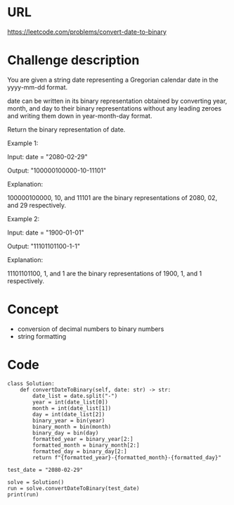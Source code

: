 # URL
https://leetcode.com/problems/convert-date-to-binary
# Challenge description
You are given a string date representing a Gregorian calendar date in the yyyy-mm-dd format.

date can be written in its binary representation obtained by converting year, month, and day to their binary representations without any leading zeroes and writing them down in year-month-day format.

Return the binary representation of date.

 

Example 1:

Input: date = "2080-02-29"

Output: "100000100000-10-11101"

Explanation:

100000100000, 10, and 11101 are the binary representations of 2080, 02, and 29 respectively.

Example 2:

Input: date = "1900-01-01"

Output: "11101101100-1-1"

Explanation:

11101101100, 1, and 1 are the binary representations of 1900, 1, and 1 respectively.

# Concept
* conversion of decimal numbers to binary numbers
* string formatting
# Code
```
class Solution:
    def convertDateToBinary(self, date: str) -> str:
        date_list = date.split("-")
        year = int(date_list[0])
        month = int(date_list[1])
        day = int(date_list[2])
        binary_year = bin(year)
        binary_month = bin(month)
        binary_day = bin(day)
        formatted_year = binary_year[2:]
        formatted_month = binary_month[2:]
        formatted_day = binary_day[2:]
        return f"{formatted_year}-{formatted_month}-{formatted_day}"

test_date = "2080-02-29"

solve = Solution()
run = solve.convertDateToBinary(test_date)
print(run)
```

